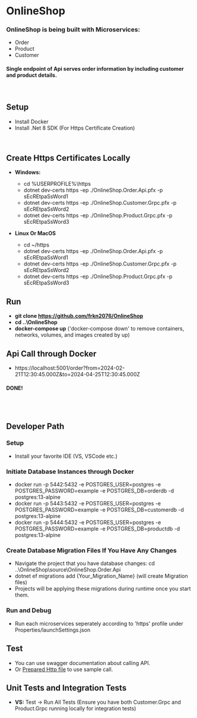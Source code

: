 # OnlineShop

### OnlineShop is being built with Microservices: 
* Order
* Product
* Customer

#### Single endpoint of Api serves order information by including customer and product details.

<br>

## Setup
* Install Docker
* Install .Net 8 SDK (For Https Certificate Creation)

<br>

## Create Https Certificates Locally
* **Windows:**
  * cd %USERPROFILE%\https
  * dotnet dev-certs https -ep ./OnlineShop.Order.Api.pfx -p sEcREtpaSsWord1
  * dotnet dev-certs https -ep ./OnlineShop.Customer.Grpc.pfx -p sEcREtpaSsWord2
  * dotnet dev-certs https -ep ./OnlineShop.Product.Grpc.pfx -p sEcREtpaSsWord3
    
* **Linux Or MacOS**
  * cd ~/https
  * dotnet dev-certs https -ep ./OnlineShop.Order.Api.pfx -p sEcREtpaSsWord1
  * dotnet dev-certs https -ep ./OnlineShop.Customer.Grpc.pfx -p sEcREtpaSsWord2
  * dotnet dev-certs https -ep ./OnlineShop.Product.Grpc.pfx -p sEcREtpaSsWord3


## Run
* **git clone https://github.com/frkn2076/OnlineShop**
* **cd ..\OnlineShop**
* **docker-compose up** ('docker-compose down' to remove containers, networks, volumes, and images created by up)


## Api Call through Docker
* https://localhost:5001/order?from=2024-02-21T12:30:45.000Z&to=2024-04-25T12:30:45.000Z

#### DONE!

<br></br>

## Developer Path

### Setup
* Install your favorite IDE (VS, VSCode etc.)

### Initiate Database Instances through Docker
* docker run -p 5442:5432 -e POSTGRES_USER=postgres -e POSTGRES_PASSWORD=example -e POSTGRES_DB=orderdb -d postgres:13-alpine
* docker run -p 5443:5432 -e POSTGRES_USER=postgres -e POSTGRES_PASSWORD=example -e POSTGRES_DB=customerdb -d postgres:13-alpine
* docker run -p 5444:5432 -e POSTGRES_USER=postgres -e POSTGRES_PASSWORD=example -e POSTGRES_DB=productdb -d postgres:13-alpine

### Create Database Migration Files If You Have Any Changes
* Navigate the project that you have database changes: cd ..\OnlineShop\source\OnlineShop.Order.Api
* dotnet ef migrations add {Your_Migration_Name} (will create Migration files)
* Projects will be applying these migrations during runtime once you start them.

### Run and Debug
* Run each microservices seperately according to 'https' profile under Properties/launchSettings.json

## Test
* You can use swagger documentation about calling API.
* Or [Prepared Http file](https://github.com/frkn2076/OnlineShop/blob/develop/source/OnlineShop.Order.Api/OnlineShop.Order.Api.http) to use sample call.

## Unit Tests and Integration Tests
* **VS:** Test -> Run All Tests (Ensure you have both Customer.Grpc and Product.Grpc running locally for integration tests)

